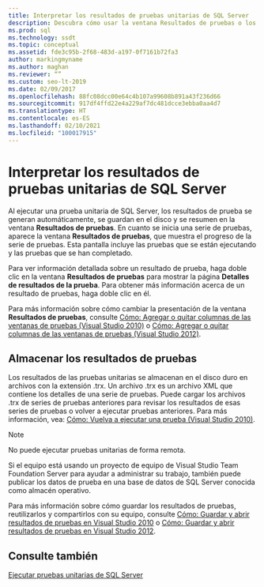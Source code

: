 ```yaml
---
title: Interpretar los resultados de pruebas unitarias de SQL Server
description: Descubra cómo usar la ventana Resultados de pruebas o los archivos .trx para ver los resultados de las pruebas unitarias de SQL Server. Vea cómo obtener información detallada sobre los resultados.
ms.prod: sql
ms.technology: ssdt
ms.topic: conceptual
ms.assetid: fde3c95b-2f68-483d-a197-0f7161b72fa3
author: markingmyname
ms.author: maghan
ms.reviewer: “”
ms.custom: seo-lt-2019
ms.date: 02/09/2017
ms.openlocfilehash: 88fc08dcc00e64c4b107a99608b891a43f236d66
ms.sourcegitcommit: 917df4ffd22e4a229af7dc481dcce3ebba0aa4d7
ms.translationtype: HT
ms.contentlocale: es-ES
ms.lasthandoff: 02/10/2021
ms.locfileid: "100017915"
---
```

# <a name="interpreting-sql-server-unit-test-results"></a>Interpretar los resultados de pruebas unitarias de SQL Server

Al ejecutar una prueba unitaria de SQL Server, los resultados de prueba se generan automáticamente, se guardan en el disco y se resumen en la ventana **Resultados de pruebas**. En cuanto se inicia una serie de pruebas, aparece la ventana **Resultados de pruebas**, que muestra el progreso de la serie de pruebas. Esta pantalla incluye las pruebas que se están ejecutando y las pruebas que se han completado.  
  
Para ver información detallada sobre un resultado de prueba, haga doble clic en la ventana **Resultados de pruebas** para mostrar la página **Detalles de resultados de la prueba**. Para obtener más información acerca de un resultado de pruebas, haga doble clic en él.  
  
Para más información sobre cómo cambiar la presentación de la ventana **Resultados de pruebas**, consulte [Cómo: Agregar o quitar columnas de las ventanas de pruebas (Visual Studio 2010)](/previous-versions/visualstudio/visual-studio-2010/ms182508(v=vs.100)) o [Cómo: Agregar o quitar columnas de las ventanas de pruebas (Visual Studio 2012)](/previous-versions/visualstudio/visual-studio-2012/ms182508(v=vs.110)).  
  
## <a name="storing-test-results"></a>Almacenar los resultados de pruebas  
Los resultados de las pruebas unitarias se almacenan en el disco duro en archivos con la extensión .trx. Un archivo .trx es un archivo XML que contiene los detalles de una serie de pruebas. Puede cargar los archivos .trx de series de pruebas anteriores para revisar los resultados de esas series de pruebas o volver a ejecutar pruebas anteriores. Para más información, vea: [Cómo: Vuelva a ejecutar una prueba (Visual Studio 2010)](/previous-versions/visualstudio/visual-studio-2010/ms182472(v=vs.100)).  
  
> [!NOTE]  
> No puede ejecutar pruebas unitarias de forma remota.  
  
Si el equipo está usando un proyecto de equipo de Visual Studio Team Foundation Server para ayudar a administrar su trabajo, también puede publicar los datos de prueba en una base de datos de SQL Server conocida como almacén operativo.  
  
Para más información sobre cómo guardar los resultados de pruebas, reutilizarlos y compartirlos con su equipo, consulte [Cómo: Guardar y abrir resultados de pruebas en Visual Studio 2010](/previous-versions/visualstudio/visual-studio-2010/ms404662(v=vs.100)) o [Cómo: Guardar y abrir resultados de pruebas en Visual Studio 2012](/previous-versions/ms404662(v=vs.140)).  
  
## <a name="see-also"></a>Consulte también  
[Ejecutar pruebas unitarias de SQL Server](../ssdt/running-sql-server-unit-tests.md)  
